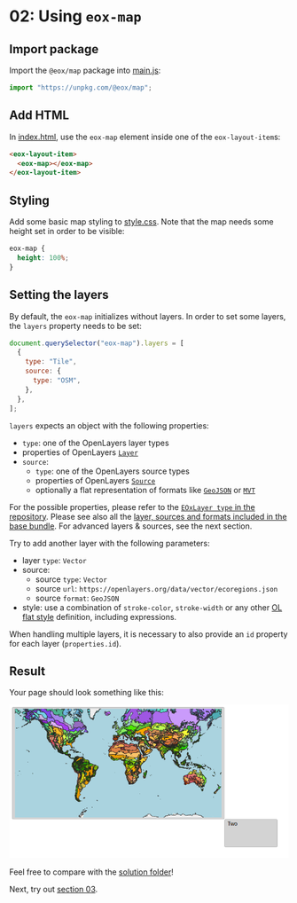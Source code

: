 # 02: Using `eox-map`

## Import package

Import the `@eox/map` package into [main.js](./main.js):

```js
import "https://unpkg.com/@eox/map";
```

## Add HTML

In [index.html](./index.html), use the `eox-map` element inside one of the `eox-layout-item`s:

```html
<eox-layout-item>
  <eox-map></eox-map>
</eox-layout-item>
```

## Styling

Add some basic map styling to [style.css](./style.css).
Note that the map needs some height set in order to be visible:

```css
eox-map {
  height: 100%;
}
```

## Setting the layers

By default, the `eox-map` initializes without layers. In order to set some layers, the `layers` property needs to be set:

```js
document.querySelector("eox-map").layers = [
  {
    type: "Tile",
    source: {
      type: "OSM",
    },
  },
];
```

`layers` expects an object with the following properties:

- `type`: one of the OpenLayers layer types
- properties of OpenLayers [`Layer`](https://openlayers.org/en/latest/apidoc/module-ol_layer_Layer-Layer.html)
- `source`:
  - `type`: one of the OpenLayers source types
  - properties of OpenLayers [`Source`](https://openlayers.org/en/latest/apidoc/module-ol_source_Source-Source.html)
  - optionally a flat representation of formats like [`GeoJSON`](https://openlayers.org/en/latest/apidoc/module-ol_format_GeoJSON-GeoJSON.html) or [`MVT`](https://openlayers.org/en/latest/apidoc/module-ol_format_MVT-MVT.html)

For the possible properties, please refer to the [`EOxLayer type` in the repository](https://github.com/EOX-A/EOxElements/blob/main/elements/map/src/generate.ts#L121-L138).
Please see also all the [layer, sources and formats included in the base bundle](https://eox-a.github.io/EOxElements/?path=/docs/elements-eox-map--docs). For advanced layers & sources, see the next section.

Try to add another layer with the following parameters:

- layer `type`: `Vector`
- source:
  - source `type`: `Vector`
  - source `url`: `https://openlayers.org/data/vector/ecoregions.json`
  - source `format`: `GeoJSON`
- style: use a combination of `stroke-color`, `stroke-width` or any other [OL flat style](https://openlayers.org/en/latest/apidoc/module-ol_style_flat.html) definition, including expressions.

When handling multiple layers, it is necessary to also provide an `id` property for each layer (`properties.id`).

## Result

Your page should look something like this:

![](../screenshots/02.png)

Feel free to compare with the [solution folder](./solution/)!

Next, try out [section 03](../03-eox-map-advanced/README.md).
